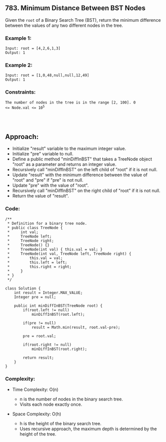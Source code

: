 ## 783. Minimum Distance Between BST Nodes    

Given the ```root``` of a Binary Search Tree (BST), return the minimum difference between the values of any two different nodes in the tree.    

### Example 1:    
```
Input: root = [4,2,6,1,3]
Output: 1
```   

### Example 2:   
```
Input: root = [1,0,48,null,null,12,49]
Output: 1
```      

### Constraints:     
<code>The number of nodes in the tree is in the range [2, 100].
0 <= Node.val <= 10<sup>5</sup>  
</code>    

<br>   
  
## Approach:   
  
* Initialize "result" variable to the maximum integer value.
* Initialize "pre" variable to null.
* Define a public method "minDiffInBST" that takes a TreeNode object "root" as a parameter and returns an integer value.
* Recursively call "minDiffInBST" on the left child of "root" if it is not null.
* Update "result" with the minimum difference between the value of "root" and "pre" if "pre" is not null.
* Update "pre" with the value of "root".
* Recursively call "minDiffInBST" on the right child of "root" if it is not null.
* Return the value of "result".  

  
### Code:   
```  
/**
 * Definition for a binary tree node.
 * public class TreeNode {
 *     int val;
 *     TreeNode left;
 *     TreeNode right;
 *     TreeNode() {}
 *     TreeNode(int val) { this.val = val; }
 *     TreeNode(int val, TreeNode left, TreeNode right) {
 *         this.val = val;
 *         this.left = left;
 *         this.right = right;
 *     }
 * }
 */

class Solution {
    int result = Integer.MAX_VALUE;
    Integer pre = null;

    public int minDiffInBST(TreeNode root) {
        if(root.left != null)
            minDiffInBST(root.left);
        
        if(pre != null) 
            result = Math.min(result, root.val-pre);
        
        pre = root.val;
        
        if(root.right != null)
            minDiffInBST(root.right);
        
        return result;
    }
}
```    
  
### Complexity:  
  
* Time Complexity: O(n)  
    * n is the number of nodes in the binary search tree. 
    * Visits each node exactly once.

* Space Complexity: O(h)  
    * h is the height of the binary search tree. 
    * Uses recursive approach, the maximum depth is determined by the height of the tree.   
  
  
